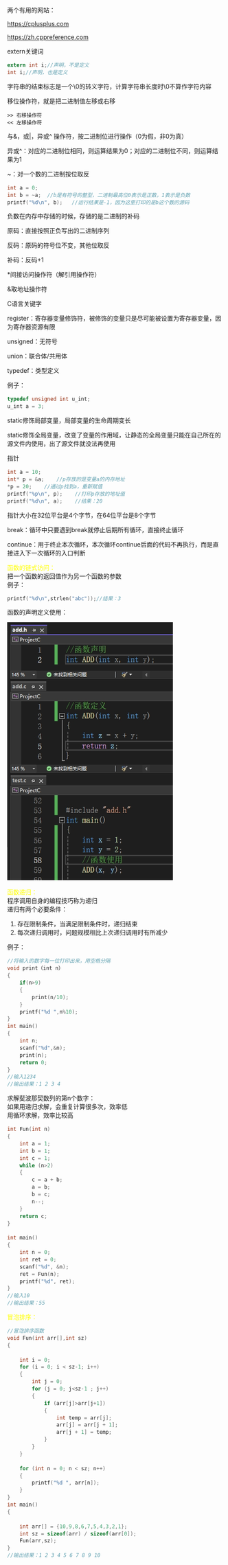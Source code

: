 两个有用的网站：

https://cplusplus.com

https://zh.cppreference.com



extern关键词
```c
extern int i;//声明，不是定义
int i;//声明，也是定义
```

字符串的结束标志是一个\0的转义字符，计算字符串长度时\0不算作字符内容

移位操作符，就是把二进制值左移或右移
```
>> 右移操作符
<< 左移操作符
```


与&，或|，异或^ 操作符，按二进制位进行操作（0为假，非0为真）

异或^：对应的二进制位相同，则运算结果为0；对应的二进制位不同，则运算结果为1

~：对一个数的二进制按位取反
```c
int a = 0;
int b = ~a;  //b是有符号的整型，二进制最高位0表示是正数，1表示是负数
printf("%d\n", b);   //运行结果是-1，因为这里打印的是b这个数的源码
```

负数在内存中存储的时候，存储的是二进制的补码

原码：直接按照正负写出的二进制序列

反码：原码的符号位不变，其他位取反

补码：反码+1



*间接访问操作符（解引用操作符）

&取地址操作符

C语言关键字

register：寄存器变量修饰符，被修饰的变量只是尽可能被设置为寄存器变量，因为寄存器资源有限

unsigned：无符号

union：联合体/共用体

typedef：类型定义

例子：
```c
typedef unsigned int u_int;
u_int a = 3;
```


static修饰局部变量，局部变量的生命周期变长

static修饰全局变量，改变了变量的作用域，让静态的全局变量只能在自己所在的源文件内使用，出了源文件就没法再使用

指针
```c
int a = 10;
int* p = &a;    //p存放的是变量a的内存地址
*p = 20;    //通过p找到a，重新赋值
printf("%p\n", p);    //打印p存放的地址值
printf("%d\n", a);    //结果：20
```

指针大小在32位平台是4个字节，在64位平台是8个字节

break：循环中只要遇到break就停止后期所有循环，直接终止循环

continue：用于终止本次循环，本次循环continue后面的代码不再执行，而是直接进入下一次循环的入口判断

<font color='yellow'> 函数的链式访问： </font>   
把一个函数的返回值作为另一个函数的参数    
例子：    
```c
printf("%d\n",strlen("abc"));//结果：3
```
函数的声明定义使用：

![函数](/pic/函数声明定义使用.png "函数声明定义使用" )     

<font color='yellow'> 函数递归： </font>   
程序调用自身的编程技巧称为递归   
递归有两个必要条件：   
1. 存在限制条件，当满足限制条件时，递归结束   
2. 每次递归调用时，问题规模相比上次递归调用时有所减少   

例子：   
```c
//将输入的数字每一位打印出来，用空格分隔
void print（int n）
{
    if(n>9)
    {
        print(n/10);
    }
    printf("%d ",n%10);
}
int main()
{
    int n;
    scanf("%d",&n);
    print(n);
    return 0;
}
//输入1234
//输出结果：1 2 3 4
```

求解斐波那契数列的第n个数字：   
如果用递归求解，会重复计算很多次，效率低   
用循环求解，效率比较高
```c
int Fun(int n)
{
	int a = 1;
	int b = 1;
	int c = 1;
	while (n>2)
	{
		c = a + b;
		a = b;
		b = c;
		n--;
	}
	return c;
}

int main()
{
	int n = 0;
	int ret = 0;
	scanf("%d", &n);
	ret = Fun(n);
	printf("%d", ret);
}
//输入10
//输出结果：55
```

<font color='yellow'> 冒泡排序： </font>  
```c
//冒泡排序函数
void Fun(int arr[],int sz)
{
	
	int i = 0;
	for (i = 0; i < sz-1; i++)
	{
		int j = 0;
		for (j = 0; j<sz-1 ; j++)
		{
			if (arr[j]>arr[j+1])
			{			
				int temp = arr[j];
				arr[j] = arr[j + 1];
				arr[j + 1] = temp;
			}
		}
	}
	
	for (int n = 0; n < sz; n++)
	{
		printf("%d ", arr[n]);
	}
}
int main()
{
	
	int arr[] = {10,9,8,6,7,5,4,3,2,1};
	int sz = sizeof(arr) / sizeof(arr[0]);
	Fun(arr,sz);
}
//输出结果：1 2 3 4 5 6 7 8 9 10
```

